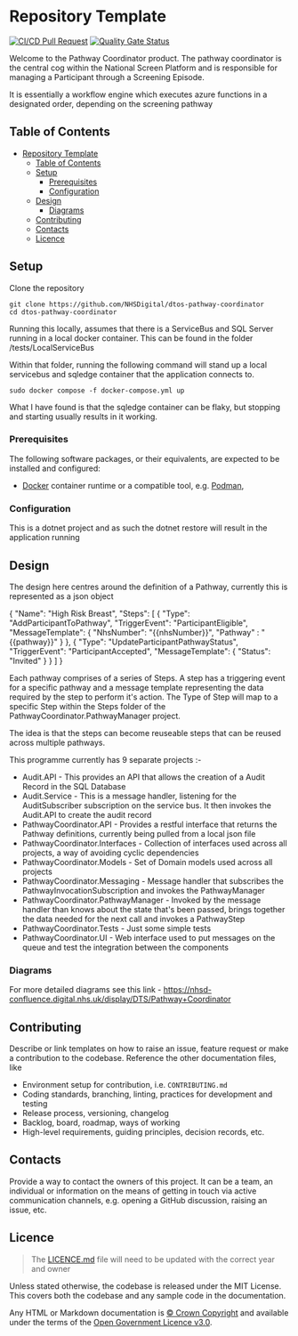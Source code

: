 # Repository Template

[![CI/CD Pull Request](https://github.com/nhs-england-tools/repository-template/actions/workflows/cicd-1-pull-request.yaml/badge.svg)](https://github.com/nhs-england-tools/repository-template/actions/workflows/cicd-1-pull-request.yaml)
[![Quality Gate Status](https://sonarcloud.io/api/project_badges/measure?project=repository-template&metric=alert_status)](https://sonarcloud.io/summary/new_code?id=repository-template)

Welcome to the Pathway Coordinator product. The pathway coordinator is the central cog within the National Screen Platform and is responsible for managing a Participant through a Screening Episode.

It is essentially a workflow engine which executes azure functions in a designated order, depending on the screening pathway

## Table of Contents

- [Repository Template](#repository-template)
  - [Table of Contents](#table-of-contents)
  - [Setup](#setup)
    - [Prerequisites](#prerequisites)
    - [Configuration](#configuration)
  - [Design](#design)
    - [Diagrams](#diagrams)
  - [Contributing](#contributing)
  - [Contacts](#contacts)
  - [Licence](#licence)

## Setup

Clone the repository

```shell
git clone https://github.com/NHSDigital/dtos-pathway-coordinator
cd dtos-pathway-coordinator
```

Running this locally, assumes that there is a ServiceBus and SQL Server running in a local docker container. This can be found in the folder /tests/LocalServiceBus

Within that folder, running the following command will stand up a local servicebus and sqledge container that the application connects to.

```shell
sudo docker compose -f docker-compose.yml up
```

What I have found is that the sqledge container can be flaky, but stopping and starting usually results in it working.

### Prerequisites

The following software packages, or their equivalents, are expected to be installed and configured:

- [Docker](https://www.docker.com/) container runtime or a compatible tool, e.g. [Podman](https://podman.io/),

### Configuration

This is a dotnet project and as such the dotnet restore will result in the application running

## Design

The design here centres around the definition of a Pathway, currently this is represented as a json object

  {
    "Name": "High Risk Breast",
    "Steps": [
      { "Type": "AddParticipantToPathway", "TriggerEvent": "ParticipantEligible", "MessageTemplate": {
        "NhsNumber": "{{nhsNumber}}",
        "Pathway" : "{{pathway}}"
        }
      },
      { "Type": "UpdateParticipantPathwayStatus", "TriggerEvent": "ParticipantAccepted", "MessageTemplate": { "Status": "Invited" } }
    ]
  }

  Each pathway comprises of a series of Steps. A step has a triggering event for a specific pathway and a message template representing the data required by the step to perform it's action. The Type of Step will map to a specific Step within the Steps folder of the PathwayCoordinator.PathwayManager project.

  The idea is that the steps can become reuseable steps that can be reused across multiple pathways.

This programme currently has 9 separate projects :-

- Audit.API - This provides an API that allows the creation of a Audit Record in the SQL Database
- Audit.Service - This is a message handler, listening for the AuditSubscriber subscription on the service bus. It then invokes the Audit.API to create the audit record
- PathwayCoordinator.API - Provides a restful interface that returns the Pathway definitions, currently being pulled from a local json file
- PathwayCoordinator.Interfaces - Collection of interfaces used across all projects, a way of avoiding cyclic dependencies
- PathwayCoordinator.Models - Set of Domain models used across all projects
- PathwayCoordinator.Messaging - Message handler that subscribes the PathwayInvocationSubscription and invokes the PathwayManager
- PathwayCoordinator.PathwayManager - Invoked by the message handler than knows about the state that's been passed, brings together the data needed for the next call and invokes a PathwayStep
- PathwayCoordinator.Tests - Just some simple tests
- PathwayCoordinator.UI - Web interface used to put messages on the queue and test the integration between the components

### Diagrams

For more detailed diagrams see this link - <https://nhsd-confluence.digital.nhs.uk/display/DTS/Pathway+Coordinator>

## Contributing

Describe or link templates on how to raise an issue, feature request or make a contribution to the codebase. Reference the other documentation files, like

- Environment setup for contribution, i.e. `CONTRIBUTING.md`
- Coding standards, branching, linting, practices for development and testing
- Release process, versioning, changelog
- Backlog, board, roadmap, ways of working
- High-level requirements, guiding principles, decision records, etc.

## Contacts

Provide a way to contact the owners of this project. It can be a team, an individual or information on the means of getting in touch via active communication channels, e.g. opening a GitHub discussion, raising an issue, etc.

## Licence

> The [LICENCE.md](./LICENCE.md) file will need to be updated with the correct year and owner

Unless stated otherwise, the codebase is released under the MIT License. This covers both the codebase and any sample code in the documentation.

Any HTML or Markdown documentation is [© Crown Copyright](https://www.nationalarchives.gov.uk/information-management/re-using-public-sector-information/uk-government-licensing-framework/crown-copyright/) and available under the terms of the [Open Government Licence v3.0](https://www.nationalarchives.gov.uk/doc/open-government-licence/version/3/).
